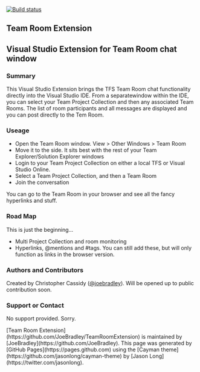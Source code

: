 [![Build status](https://ci.appveyor.com/api/projects/status/ha9v2r1qyl9aal85?svg=true)](https://ci.appveyor.com/project/JoeBradley/teamroomextension)
<section class="page-header">

# Team Room Extension

## Visual Studio Extension for Team Room chat window

<section class="main-content">

### Summary

This Visual Studio Extension brings the TFS Team Room chat functionality directly into the Visual Studio IDE. From a separatewindow within the IDE, you can select your Team Project Collection and then any associated Team Rooms. The list of room participants and all messages are displayed and you can post directly to the Tem Room.

### Useage

*   Open the Team Room window. View > Other Windows > Team Room
*   Move it to the side. It sits best with the rest of your Team Explorer/Solution Explorer windows
*   Login to your Team Project Collection on either a local TFS or Visual Studio Online.
*   Select a Team Project Collection, and then a Team Room
*   Join the conversation

You can go to the Team Room in your browser and see all the fancy hyperlinks and stuff.

### Road Map

This is just the beginning...

*   Multi Project Collection and room monitoring
*   Hyperlinks, @mentions and #tags. You can still add these, but will only function as links in the browser version.

### Authors and Contributors

Created by Christopher Cassidy ([@joebradley](https://github.com/joebradley)). Will be opened up to public contribution soon.

### Support or Contact

No support provided. Sorry.

<footer class="site-footer"><span class="site-footer-owner">[Team Room Extension](https://github.com/JoeBradley/TeamRoomExtension) is maintained by [JoeBradley](https://github.com/JoeBradley).</span> <span class="site-footer-credits">This page was generated by [GitHub Pages](https://pages.github.com) using the [Cayman theme](https://github.com/jasonlong/cayman-theme) by [Jason Long](https://twitter.com/jasonlong).</span></footer>

</section>
